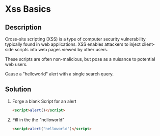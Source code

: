 # Xss Basics



## Description
Cross-site scripting (XSS) is a type of computer security vulnerability typically found in web applications. XSS enables attackers to inject client-side scripts into web pages viewed by other users.

These scripts are often non-malicious, but pose as a nuisance to potential web users.

Cause a "helloworld" alert with a single search query.


## Solution
1. Forge a blank Script for an alert
    ``` html
    <script>alert()</script>
    ```
2. Fill in the the "helloworld"
    ```html
    <script>alert("helloworld")</script>
    ```
